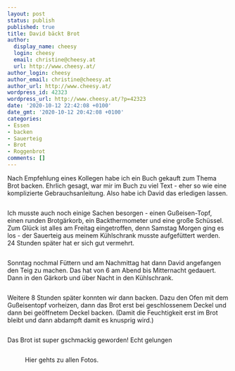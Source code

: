 ```yaml
---
layout: post
status: publish
published: true
title: David bäckt Brot
author:
  display_name: cheesy
  login: cheesy
  email: christine@cheesy.at
  url: http://www.cheesy.at/
author_login: cheesy
author_email: christine@cheesy.at
author_url: http://www.cheesy.at/
wordpress_id: 42323
wordpress_url: http://www.cheesy.at/?p=42323
date: '2020-10-12 22:42:08 +0100'
date_gmt: '2020-10-12 20:42:08 +0100'
categories:
- Essen
- backen
- Sauerteig
- Brot
- Roggenbrot
comments: []
---
```

<!-- wp:paragraph -->
Nach Empfehlung eines Kollegen habe ich ein Buch gekauft zum Thema Brot backen. Ehrlich gesagt, war mir im Buch zu viel Text - eher so wie eine komplizierte Gebrauchsanleitung. Also habe ich David das erledigen lassen.
<!-- /wp:paragraph -->
<!-- wp:image {"id":42312} -->
<figure class="wp-block-image"><img src="{% link _fotos/leben-in-belfast/2020-2/david-backt-brot/Brot-Backen-001.jpg %}" alt="" class="wp-image-42312"></figure>
<!-- /wp:image -->
<!-- wp:paragraph -->
Ich musste auch noch einige Sachen besorgen - einen Gußeisen-Topf, einen runden Brotgärkorb, ein Backthermometer und eine große Schüssel. Zum Glück ist alles am Freitag eingetroffen, denn Samstag Morgen ging es los - der Sauerteig aus meinem Kühlschrank musste aufgefüttert werden. 24 Stunden später hat er sich gut vermehrt.
<!-- /wp:paragraph -->
<!-- wp:image {"id":42314} -->
<figure class="wp-block-image"><img src="{% link _fotos/leben-in-belfast/2020-2/david-backt-brot/Brot-Backen-003.jpg %}" alt="" class="wp-image-42314"></figure>
<!-- /wp:image -->
<!-- wp:paragraph -->
Sonntag nochmal Füttern und am Nachmittag hat dann David angefangen den Teig zu machen. Das hat von 6 am Abend bis Mitternacht gedauert. Dann in den Gärkorb und über Nacht in den Kühlschrank.
<!-- /wp:paragraph -->
<!-- wp:image {"id":42316} -->
<figure class="wp-block-image"><img src="{% link _fotos/leben-in-belfast/2020-2/david-backt-brot/Brot-Backen-005.jpg %}" alt="" class="wp-image-42316"></figure>
<!-- /wp:image -->
<!-- wp:paragraph -->
Weitere 8 Stunden später konnten wir dann backen. Dazu den Ofen mit dem Gußeisentopf vorheizen, dann das Brot erst bei geschlossenem Deckel und dann bei geöffnetem Deckel backen. (Damit die Feuchtigkeit erst im Brot bleibt und dann abdampft damit es knusprig wird.)
<!-- /wp:paragraph -->
<!-- wp:image {"id":42318} -->
<figure class="wp-block-image"><img src="{% link _fotos/leben-in-belfast/2020-2/david-backt-brot/Brot-Backen-007.jpg %}" alt="" class="wp-image-42318"></figure>
<!-- /wp:image -->
<!-- wp:paragraph -->
Das Brot ist super gschmackig geworden! Echt gelungen
<!-- /wp:paragraph -->
<!-- wp:image {"id":42319} -->
<figure class="wp-block-image"><img src="{% link _fotos/leben-in-belfast/2020-2/david-backt-brot/Brot-Backen-008.jpg %}" alt="" class="wp-image-42319"></figure>
<!-- /wp:image -->
<!-- wp:image {"id":42320,"linkDestination":"custom"} -->
<figure class="wp-block-image"><a href="http://www.cheesy.at/fotos/leben-in-belfast/2020-2/david-backt-brot/"><img src="{% link _fotos/leben-in-belfast/2020-2/david-backt-brot/Brot-Backen-009.jpg %}" alt="" class="wp-image-42320"></a><br>
<figcaption>Hier gehts zu allen Fotos.</figcaption>
</figure>
<!-- /wp:image -->
